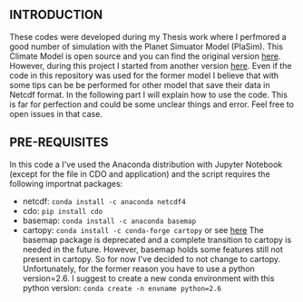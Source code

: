## INTRODUCTION ##
These codes were developed during my Thesis work where I perfmored a good number of simulation with the Planet Simuator Model (PlaSim). This Climate Model is open source and you can find the original version [here](https://github.com/HartmutBorth/PlaSim). However, during this project I started from another version [here](https://github.com/jhardenberg/plasim). Even if the code in this repository was used for the former model I believe that with some tips can be be performed for other model that save their data in Netcdf format. In the following part I will explain how to use the code. This is far for perfection and could be some unclear things and error. Feel free to open issues in that case.

## PRE-REQUISITES ##
In this code a I've used the Anaconda distribution with Jupyter Notebook (except for the file in CDO and application) and the script requires the following importnat packages:
- netcdf:
  `conda install -c anaconda netcdf4`
- cdo:
  `pip install cdo`
- basemap:
  `conda install -c anaconda basemap`
- cartopy:
  `conda install -c conda-forge cartopy` or see [here](https://anaconda.org/conda-forge/cartopy)
The basemap package is deprecated and a complete transition to cartopy is needed in the future. However, basemap holds some features still not present in cartopy. So for now I've decided to not change to cartopy. Unfortunately, for the former reason you have to use a python version=2.6. I suggest to create a new conda environment with this python version:
`conda create -n envname python=2.6`


